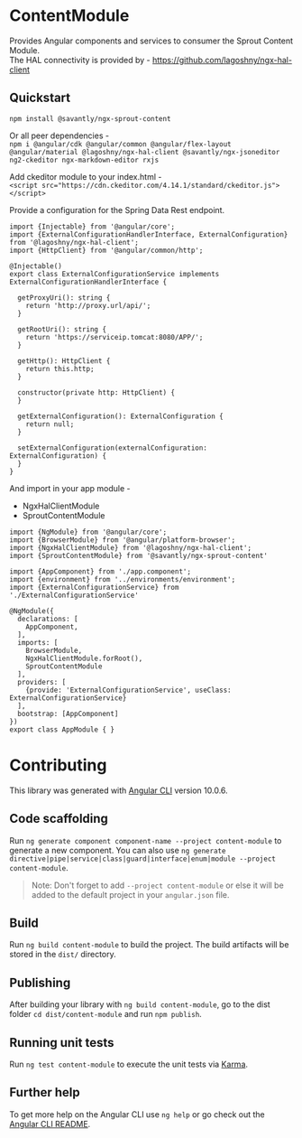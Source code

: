 # ContentModule

Provides Angular components and services to consumer the Sprout Content Module.  
The HAL connectivity is provided by - https://github.com/lagoshny/ngx-hal-client


## Quickstart  

`npm install @savantly/ngx-sprout-content`  

Or all peer dependencies -  
`npm i @angular/cdk @angular/common @angular/flex-layout @angular/material @lagoshny/ngx-hal-client @savantly/ngx-jsoneditor ng2-ckeditor ngx-markdown-editor rxjs`

Add ckeditor module to your index.html -  
`<script src="https://cdn.ckeditor.com/4.14.1/standard/ckeditor.js"></script>`

Provide a configuration for the Spring Data Rest endpoint.  

```
import {Injectable} from '@angular/core';
import {ExternalConfigurationHandlerInterface, ExternalConfiguration} from '@lagoshny/ngx-hal-client';
import {HttpClient} from '@angular/common/http';

@Injectable()
export class ExternalConfigurationService implements ExternalConfigurationHandlerInterface {

  getProxyUri(): string {
    return 'http://proxy.url/api/';
  }

  getRootUri(): string {
    return 'https://serviceip.tomcat:8080/APP/';
  }

  getHttp(): HttpClient {
    return this.http;
  }

  constructor(private http: HttpClient) {
  }

  getExternalConfiguration(): ExternalConfiguration {
    return null;
  }

  setExternalConfiguration(externalConfiguration: ExternalConfiguration) {
  }
}
```

And import in your app module -  
- NgxHalClientModule
- SproutContentModule

```
import {NgModule} from '@angular/core';
import {BrowserModule} from '@angular/platform-browser';
import {NgxHalClientModule} from '@lagoshny/ngx-hal-client';
import {SproutContentModule} from '@savantly/ngx-sprout-content'

import {AppComponent} from './app.component';
import {environment} from '../environments/environment';
import {ExternalConfigurationService} from './ExternalConfigurationService'

@NgModule({
  declarations: [
    AppComponent,
  ],
  imports: [
    BrowserModule,
    NgxHalClientModule.forRoot(),
    SproutContentModule
  ],
  providers: [
    {provide: 'ExternalConfigurationService', useClass: ExternalConfigurationService}
  ],
  bootstrap: [AppComponent]
})
export class AppModule { }
```


# Contributing

This library was generated with [Angular CLI](https://github.com/angular/angular-cli) version 10.0.6.

## Code scaffolding

Run `ng generate component component-name --project content-module` to generate a new component. You can also use `ng generate directive|pipe|service|class|guard|interface|enum|module --project content-module`.
> Note: Don't forget to add `--project content-module` or else it will be added to the default project in your `angular.json` file. 

## Build

Run `ng build content-module` to build the project. The build artifacts will be stored in the `dist/` directory.

## Publishing

After building your library with `ng build content-module`, go to the dist folder `cd dist/content-module` and run `npm publish`.

## Running unit tests

Run `ng test content-module` to execute the unit tests via [Karma](https://karma-runner.github.io).

## Further help

To get more help on the Angular CLI use `ng help` or go check out the [Angular CLI README](https://github.com/angular/angular-cli/blob/master/README.md).
